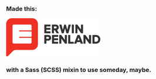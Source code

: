### Made this:
[![Erwin Penland Logo](./imgs/ErwinPenland_Logo_2color.svg "Erwin Penland Logo")](http://erwinpenland.com)
### with a Sass (SCSS) mixin to use someday, maybe.
